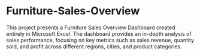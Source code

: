# Furniture-Sales-Overview
This project presents a Furniture Sales Overview Dashboard created entirely in Microsoft Excel. The dashboard provides an in-depth analysis of sales performance, focusing on key metrics such as sales revenue, quantity sold, and profit across different regions, cities, and product categories.
